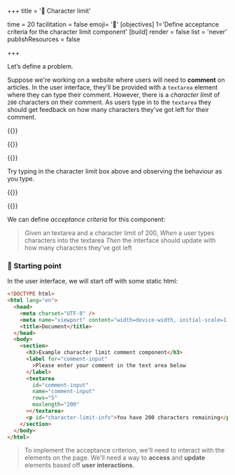 +++
title = '🛑 Character limit'

time = 20
facilitation = false
emoji= '🧩'
[objectives]
    1='Define acceptance criteria for the character limit component'
[build]
  render = false
  list = 'never'
  publishResources = false

+++

Let’s define a problem.

Suppose we're working on a website where users will need to **comment** on articles. In the user interface, they'll be provided with a `textarea` element where they can type their comment. However, there is a _character limit_ of `200` characters on their comment. As users type in to the `textarea` they should get feedback on how many characters they've got left for their comment.

{{<wordlimit>}}

{{<tabs>}}

{{<tab name="🕹️ Activity">}}

Try typing in the character limit box above and observing the behaviour as you type.

{{</tab>}}

{{</tabs>}}

We can define _acceptance criteria_ for this component:

> _Given_ an textarea and a character limit of 200,
> _When_ a user types characters into the textarea
> _Then_ the interface should update with how many characters they've got left

### 🏁 Starting point

In the user interface, we will start off with some static html:

```html
<!DOCTYPE html>
<html lang="en">
  <head>
    <meta charset="UTF-8" />
    <meta name="viewport" content="width=device-width, initial-scale=1.0" />
    <title>Document</title>
  </head>
  <body>
    <section>
      <h3>Example character limit comment component</h3>
      <label for="comment-input"
        >Please enter your comment in the text area below
      </label>
      <textarea
        id="comment-input"
        name="comment-input"
        rows="5"
        maxlength="200"
      ></textarea>
      <p id="character-limit-info">You have 200 characters remaining</p>
    </section>
  </body>
</html>
```

> To implement the acceptance criterion, we'll need to interact with the elements on the page. We'll need a way to **access** and **update** elements based off **user interactions**.
